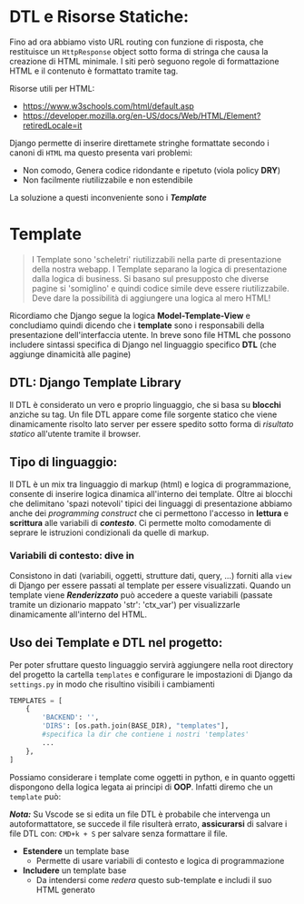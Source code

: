 # DTL e Risorse Statiche:

Fino ad ora abbiamo visto URL routing con funzione di risposta, che restituisce un `HttpResponse` object sotto forma di stringa che causa la creazione di HTML minimale.
I siti però seguono regole di formattazione HTML e il contenuto è formattato tramite tag.

Risorse utili per HTML:

- https://www.w3schools.com/html/default.asp
- https://developer.mozilla.org/en-US/docs/Web/HTML/Element?retiredLocale=it

Django permette di inserire direttamete stringhe formattate secondo i canoni di `HTML` ma questo presenta vari problemi:

- Non comodo, Genera codice ridondante e ripetuto (viola policy **DRY**)
- Non facilmente riutilizzabile e non estendibile

La soluzione a questi inconveniente sono i **_Template_**

# Template

> I Template sono 'scheletri' riutilizzabili nella parte di presentazione della nostra webapp.
> I Template separano la logica di presentazione dalla logica di business.
> Si basano sul presupposto che diverse pagine si 'somiglino' e quindi codice simile deve essere riutilizzabile.
> Deve dare la possibilità di aggiungere una logica al mero HTML!

Ricordiamo che Django segue la logica **Model-Template-View** e concludiamo quindi dicendo che i **template** sono i responsabili della presentazione dell'interfaccia utente.
In breve sono file HTML che possono includere sintassi specifica di Django nel linguaggio specifico **DTL** (che aggiunge dinamicità alle pagine)

## DTL: Django Template Library

Il DTL è considerato un vero e proprio linguaggio, che si basa su **blocchi** anziche su tag.
Un file DTL appare come file sorgente statico che viene dinamicamente risolto lato server per essere spedito sotto forma di _risultato statico_ all'utente tramite il browser.

## Tipo di linguaggio:

Il DTL è un mix tra linguaggio di markup (html) e logica di programmazione, consente di inserire logica dinamica all'interno dei template.
Oltre ai blocchi che delimitano 'spazi notevoli' tipici dei linguaggi di presentazione abbiamo anche dei _programming construct_ che ci permettono l'accesso in **lettura** e **scrittura** alle variabili di **_contesto_**.
Ci permette molto comodamente di seprare le istruzioni condizionali da quelle di markup.

### Variabili di contesto: dive in

Consistono in dati (variabili, oggetti, strutture dati, query, ...) forniti alla `view` di Django per essere passati al template per essere visualizzati.
Quando un template viene **_Renderizzato_** può accedere a queste variabili (passate tramite un dizionario mappato 'str': 'ctx_var') per visualizzarle dinamicamente all'interno del HTML.

## Uso dei Template e DTL nel progetto:

Per poter sfruttare questo linguaggio servirà aggiungere nella root directory del progetto la cartella `templates` e configurare le impostazioni di Django da `settings.py` in modo che risultino visibili i cambiamenti

```python
TEMPLATES = [
    {
        'BACKEND': '',
        'DIRS': [os.path.join(BASE_DIR), "templates"],
        #specifica la dir che contiene i nostri 'templates'
        ...
    },
]
```

Possiamo considerare i template come oggetti in python, e in quanto oggetti dispongono della logica legata ai principi di **OOP**.
Infatti diremo che un `template` può:

**_Nota:_** Su Vscode se si edita un file DTL è probabile che intervenga un autoformattatore, se succede il file risulterà errato, **assicurarsi** di salvare i file DTL con: `CMD+k + S` per salvare senza formattare il file.

- **Estendere** un template base
  - Permette di usare variabili di contesto e logica di programmazione
- **Includere** un template base
  - Da intendersi come _redera_ questo sub-template e includi il suo HTML generato
